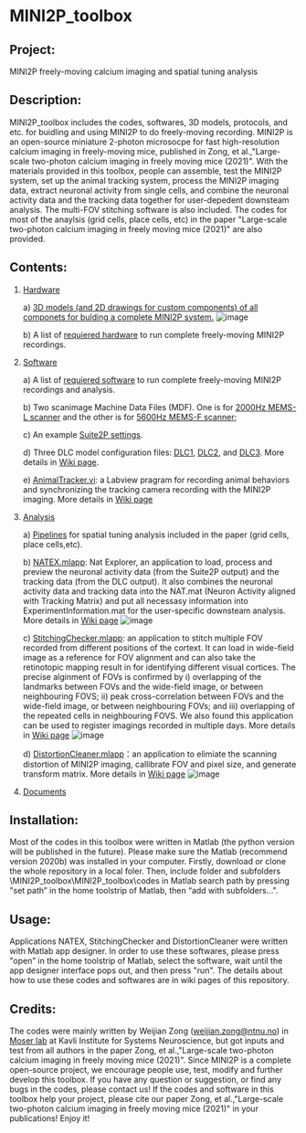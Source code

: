 # MINI2P_toolbox 
 
## Project:
  MINI2P freely-moving calcium imaging and spatial tuning analysis

## Description: 
  MINI2P_toolbox includes the codes, softwares, 3D models, protocols, and etc. for buidling and using MINI2P to do freely-moving recording. MINI2P is an open-source miniature 2-photon microsocpe for fast high-resolution calcium imaging in freely-moving mice, published in Zong, et al.,"Large-scale two-photon calcium imaging in freely moving mice (2021)". With the materials provided in this toolbox, people can assemble, test the MINI2P system, set up the animal tracking system, process the MINI2P imaging data, extract neuronal activity from single cells, and combine the neuronal activity data and the tracking data together for user-depedent downsteam analysis. The multi-FOV stitching software is also included. The codes for most of the anaylsis (grid cells, place cells, etc) in the paper "Large-scale two-photon calcium imaging in freely moving mice (2021)" are also provided.

## Contents: 
1) [Hardware](https://github.com/WeijianZong/MINI2P_toolbox/tree/main/Hardware)

      a) [3D models (and 2D drawings for custom components) of all componets for bulding a complete MINI2P system.](https://github.com/WeijianZong/MINI2P_toolbox/tree/main/Hardware/MINI2P%20system%20Version%2020210712)
![image](https://user-images.githubusercontent.com/43905023/127703645-a6ea03ea-c1aa-4eaa-a9fd-1e6e75a082ed.png)
      
      b)  A list of [requiered hardware](https://github.com/WeijianZong/MINI2P_toolbox/blob/main/Hardware/Minimum%20hardware%20requirement.docx) to run complete freely-moving MINI2P recordings.


2) [Software](https://github.com/WeijianZong/MINI2P_toolbox/tree/main/Software) 

      a) A list of [requiered software](https://github.com/WeijianZong/MINI2P_toolbox/blob/main/Software/Minimum%20software%20requirement.docx) to run complete freely-moving MINI2P recordings and analysis.
      
      b) Two scanimage Machine Data Files (MDF). One is for [2000Hz MEMS-L scanner](https://github.com/WeijianZong/MINI2P_toolbox/blob/main/Software/SI%20settings/Machine_Data_File_2000Hz.m) and the other is for [5600Hz MEMS-F scanner]();
      
      c) An example [Suite2P settings](https://github.com/WeijianZong/MINI2P_toolbox/blob/main/Software/Suite2P%20options/GCaMP6S_P2_C1_7.25Hz_MEC.npy).
      
      d) Three DLC model configuration files: [DLC1](https://github.com/WeijianZong/MINI2P_toolbox/blob/main/Software/DLC%20model%20options/DLC1.yaml), [DLC2](https://github.com/WeijianZong/MINI2P_toolbox/blob/main/Software/DLC%20model%20options/DLC2.yaml), and [DLC3](https://github.com/WeijianZong/MINI2P_toolbox/blob/main/Software/DLC%20model%20options/DLC3.yaml). More details in [Wiki page](https://github.com/WeijianZong/MINI2P_toolbox/wiki/DeepLabCut-trained-Models).
      
      e) [AnimalTracker.vi](https://github.com/WeijianZong/MINI2P_toolbox/tree/main/Software/AnimalTracker): a Labview pragram for recording animal behaviors and synchronizing the tracking camera recording with the MINI2P imaging. More details in [Wiki page](https://github.com/WeijianZong/MINI2P_toolbox/wiki/AnimalTracker.vi)

3) [Analysis](https://github.com/WeijianZong/MINI2P_toolbox/tree/main/Analysis)

      a) [Pipelines](https://github.com/WeijianZong/MINI2P_toolbox/tree/main/Analysis/Pipeline) for spatial tuning analysis included in the paper (grid cells, place cells,etc).

      b) [NATEX.mlapp](https://github.com/WeijianZong/MINI2P_toolbox/tree/main/Analysis/Applications/NATEX): Nat Explorer, an application to load, process and preview the neuronal activity data (from the Suite2P output) and the tracking data (from the DLC output). It also combines the neuronal activity data and tracking data into the NAT.mat (Neuron Activity aligned with Tracking Matrix) and put all necessasy information into ExperimentInformation.mat for the user-specific downsteam analysis. More details in [Wiki page](https://github.com/WeijianZong/MINI2P_toolbox/wiki/NATEX.mlapp) 
      ![image](https://user-images.githubusercontent.com/43905023/127646675-27e2dd97-a133-4289-85f3-d8024797a86c.png)

      c) [StitchingChecker.mlapp](https://github.com/WeijianZong/MINI2P_toolbox/tree/main/Analysis/Applications/StitchingChecker): an application to stitch multiple FOV recorded from different positions of the cortext. It can load in wide-field image as a reference for FOV alignment and can also take the retinotopic mapping result in for identifying different visual cortices. The precise alginment of FOVs is confirmed by i) overlapping of the landmarks between FOVs and the wide-field image, or between neighbouring FOVS; ii) peak cross-correlation between FOVs and the wide-field image, or between neighbouring FOVs; and iii) overlapping of the repeated cells in neighbouring FOVS. We also found this application can be used to register imagings recorded in multiple days. More details in [Wiki page](https://github.com/WeijianZong/MINI2P_toolbox/wiki/StitchingChecker.mlapp)
     ![image](https://user-images.githubusercontent.com/43905023/127649125-7b5b9de3-53f1-4d65-8fc2-63f9bdea75a4.png)

     d) [DistortionCleaner.mlapp](https://github.com/WeijianZong/MINI2P_toolbox/tree/main/Analysis/Applications/DistortionCleaner)：an application to elimiate the scanning distortion of MINI2P imaging, callibrate FOV and pixel size, and generate transform matrix. More details in [Wiki page](https://github.com/WeijianZong/MINI2P_toolbox/wiki/DistortionCleaner.mlapp)
     ![image](https://user-images.githubusercontent.com/43905023/127650948-b8ef7cc8-8c40-49b2-b374-dba90cc2844a.png)

4) [Documents](https://github.com/WeijianZong/MINI2P_toolbox/tree/main/Documents)


## Installation: 
  Most of the codes in this toolbox were written in Matlab (the python version will be published in the future). Please make sure the Matlab (recommend version 2020b) was installed in your computer. Firstly, download or clone the whole repository in a local foler. Then, include folder and subfolders \MINI2P_toolbox\MINI2P_toolbox\codes in Matlab search path by pressing "set path” in the home toolstrip of Matlab, then “add with subfolders...". 

## Usage:
  Applications NATEX, StitchingChecker and DistortionCleaner were written with Matlab app designer. In order to use these softwares, please press "open” in the home toolstrip of Matlab, select the software, wait until the app designer interface pops out, and then press "run". The details about how to use these codes and softwares are in wiki pages of this repository.


## Credits: 
  The codes were mainly written by Weijian Zong (weijian.zong@ntnu.no) in [Moser lab](https://www.ntnu.edu/kavli/moser-group#/view/about) at Kavli Institute for Systems Neuroscience, but got inputs and test from all authors in the paper Zong, et al.,"Large-scale two-photon calcium imaging in freely moving mice (2021)". Since MINI2P is a complete open-source project, we encourage people use, test, modify and further develop this toolbox. If you have any question or suggestion, or find any bugs in the codes, please contact us! If the codes and software in this toolbox help your project, please cite our paper Zong, et al.,"Large-scale two-photon calcium imaging in freely moving mice (2021)" in your publications! Enjoy it!


